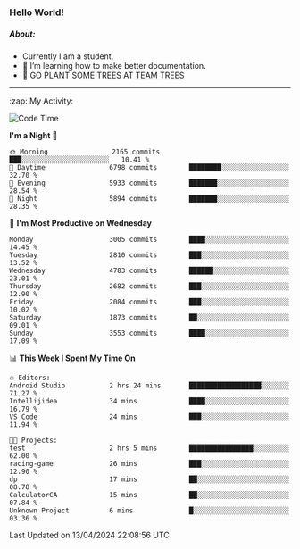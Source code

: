 ### Hello World!

##### About:
- Currently I am a student.
- 🌱 I’m learning how to make better documentation.
- 🌱 GO PLANT SOME TREES AT [TEAM TREES](https://teamtrees.org/)

---
  <summary>:zap: My Activity:</summary>
  
<!--START_SECTION:waka-->
![Code Time](http://img.shields.io/badge/Code%20Time-1%2C314%20hrs%2038%20mins-blue)

**I'm a Night 🦉** 

```text
🌞 Morning                2165 commits        ███░░░░░░░░░░░░░░░░░░░░░░   10.41 % 
🌆 Daytime                6798 commits        ████████░░░░░░░░░░░░░░░░░   32.70 % 
🌃 Evening                5933 commits        ███████░░░░░░░░░░░░░░░░░░   28.54 % 
🌙 Night                  5894 commits        ███████░░░░░░░░░░░░░░░░░░   28.35 % 
```
📅 **I'm Most Productive on Wednesday** 

```text
Monday                   3005 commits        ████░░░░░░░░░░░░░░░░░░░░░   14.45 % 
Tuesday                  2810 commits        ███░░░░░░░░░░░░░░░░░░░░░░   13.52 % 
Wednesday                4783 commits        ██████░░░░░░░░░░░░░░░░░░░   23.01 % 
Thursday                 2682 commits        ███░░░░░░░░░░░░░░░░░░░░░░   12.90 % 
Friday                   2084 commits        ███░░░░░░░░░░░░░░░░░░░░░░   10.02 % 
Saturday                 1873 commits        ██░░░░░░░░░░░░░░░░░░░░░░░   09.01 % 
Sunday                   3553 commits        ████░░░░░░░░░░░░░░░░░░░░░   17.09 % 
```


📊 **This Week I Spent My Time On** 

```text
🔥 Editors: 
Android Studio           2 hrs 24 mins       ██████████████████░░░░░░░   71.27 % 
Intellijidea             34 mins             ████░░░░░░░░░░░░░░░░░░░░░   16.79 % 
VS Code                  24 mins             ███░░░░░░░░░░░░░░░░░░░░░░   11.94 % 

🐱‍💻 Projects: 
test                     2 hrs 5 mins        ████████████████░░░░░░░░░   62.00 % 
racing-game              26 mins             ███░░░░░░░░░░░░░░░░░░░░░░   12.90 % 
dp                       17 mins             ██░░░░░░░░░░░░░░░░░░░░░░░   08.78 % 
CalculatorCA             15 mins             ██░░░░░░░░░░░░░░░░░░░░░░░   07.84 % 
Unknown Project          6 mins              █░░░░░░░░░░░░░░░░░░░░░░░░   03.36 % 
```


 Last Updated on 13/04/2024 22:08:56 UTC
<!--END_SECTION:waka-->
